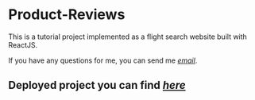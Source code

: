 # Product-Reviews

This is a tutorial project implemented as a flight search website built with ReactJS.


If you have any questions for me, you can send me *[email](roman290698@gmail.com)*.

## Deployed project you can find *[here](https://roman2998.github.io/react-avia-search/)*